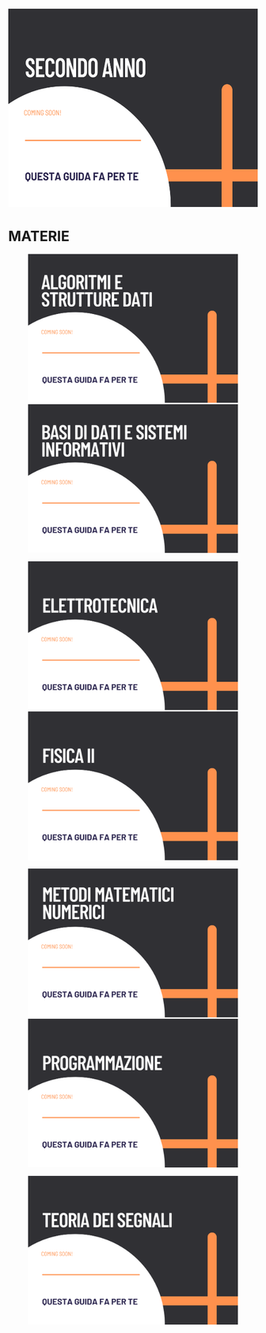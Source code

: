 
<p align="center">
<img height="400" weight="700" style="align:center" src="https://github.com/fralabi/images/blob/main/COMPUTER_ENGINEERING/SECONDO%20ANNO.png">
</p>

# MATERIE

<p align="center">
<a href="https://github.com/fralabi/Computer_Engineering/tree/main/Secondo_Anno/ALGORITMI%20E%20STRUTTURE%20DATI"><img height="300" weight="700" style="align:center" src="https://github.com/fralabi/images/blob/main/COMPUTER_ENGINEERING/ALGORITMI%20E%20STRUTTURE%20DATI.png"></a>
<a href="https://github.com/fralabi/Computer_Engineering/tree/main/Secondo_Anno/BASI%20DI%20DATI%20E%20SISTEMI%20INFORMATIVI"><img height="300" weight="700" style="align:center" src="https://github.com/fralabi/images/blob/main/COMPUTER_ENGINEERING/BASI%20DI%20DATI%20E%20SISTEMI%20INFORMATIVI.png"></a>
</p>

<p align="center">
<a href="https://github.com/fralabi/Computer_Engineering/tree/main/Secondo_Anno/ELETTROTECNICA"><img height="300" weight="700" style="align:center" src="https://github.com/fralabi/images/blob/main/COMPUTER_ENGINEERING/ELETTROTECNICA.png"></a>
<a href="https://github.com/fralabi/Computer_Engineering/tree/main/Secondo_Anno/FISICA%20II"><img height="300" weight="700" style="align:center" src="https://github.com/fralabi/images/blob/main/COMPUTER_ENGINEERING/FISICA%20II.png"></a>
</p>

<p align="center">
<a href="https://github.com/fralabi/Computer_Engineering/tree/main/Secondo_Anno/METODI%20MATEMATICI%20E%20NUMERICI"><img height="300" weight="700" style="align:center" src="https://github.com/fralabi/images/blob/main/COMPUTER_ENGINEERING/METODI%20MATEMATICI%20NUMERICI.png"></a>
<a href="https://github.com/fralabi/Computer_Engineering/tree/main/Secondo_Anno/PROGRAMMAZIONE"><img height="300" weight="700" style="align:center" src="https://github.com/fralabi/images/blob/main/COMPUTER_ENGINEERING/PROGRAMMAZIONE.png"></a>
</p>

<p align="center">
<a href="https://github.com/fralabi/Computer_Engineering/tree/main/Secondo_Anno/TEORIA%20DEI%20SEGNALI"><img height="300" weight="700" style="align:center" src="https://github.com/fralabi/images/blob/main/COMPUTER_ENGINEERING/TEORIA%20DEI%20SEGNALI.png"></a>
</p>
